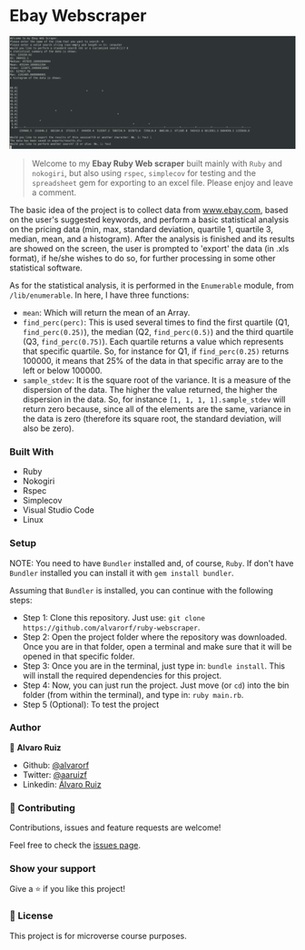 # Ebay Webscraper

![screenshot](/images/screenshot.png)

> Welcome to my **Ebay Ruby Web scraper** built mainly with `Ruby` and `nokogiri`, but also using `rspec`, `simplecov` for testing and the `spreadsheet` gem for exporting to an excel file. Please enjoy and leave a comment.

The basic idea of the project is to collect data from www.ebay.com, based on the user's suggested keywords, and perform a basic statistical analysis on the pricing data (min, max, standard deviation, quartile 1, quartile 3, median, mean, and a histogram).
After the analysis is finished and its results are showed on the screen, the user is prompted to 'export' the data (in .xls format), if he/she wishes to do so, for further processing in some other statistical software.

As for the statistical analysis, it is performed in the `Enumerable` module, from `/lib/enumerable`. In here, I have three functions:
- `mean`: Which will return the mean of an Array.
- `find_perc(perc)`: This is used several times to find the first quartile (Q1, `find_perc(0.25)`), the median (Q2, `find_perc(0.5)`) and the third quartile (Q3, `find_perc(0.75)`). Each quartile returns a value which represents that specific quartile. So, for instance for Q1, if `find_perc(0.25)` returns 100000, it means that 25% of the data in that specific array are to the left or below 100000.
- `sample_stdev`: It is the square root of the variance. It is a measure of the dispersion of the data. The higher the value returned, the higher the dispersion in the data. So, for instance `[1, 1, 1, 1].sample_stdev` will return zero because, since all of the elements are the same, variance in the data is zero (therefore its square root, the standard deviation, will also be zero).

### Built With

- Ruby
- Nokogiri
- Rspec
- Simplecov
- Visual Studio Code
- Linux

### Setup

NOTE: You need to have `Bundler` installed and, of course, `Ruby`. If don't have `Bundler` installed you can install it with `gem install bundler`.

Assuming that `Bundler` is installed, you can continue with the following steps:
- Step 1: Clone this repository. Just use: `git clone https://github.com/alvarorf/ruby-webscraper`.
- Step 2: Open the project folder where the repository was downloaded. Once you are in that folder, open a terminal and make sure that it will be opened in that specific folder.
- Step 3: Once you are in the terminal, just type in: `bundle install`. This will install the required dependencies for this project.
- Step 4: Now, you can just run the project. Just move (or `cd`) into the bin folder (from within the terminal), and type in: `ruby main.rb`.
- Step 5 (Optional): To test the project

### Author

👤 **Alvaro Ruiz**

- Github: [@alvarorf](https://github.com/alvarorf)
- Twitter: [@aaruizf](https://twitter.com/aaruizf)
- Linkedin: [Álvaro Ruiz](https://www.linkedin.com/in/alvaro-andr%C3%A9s-ruiz-22810915a/)

### 🤝 Contributing

Contributions, issues and feature requests are welcome!

Feel free to check the [issues page](issues/).

### Show your support

Give a ⭐️ if you like this project!


### 📝 License

This project is for microverse course purposes.
